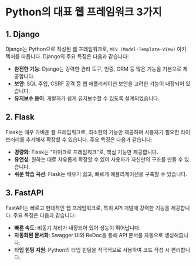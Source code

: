 # Python의 대표 웹 프레임워크 3가지

## 1. Django

Django는 Python으로 작성된 웹 프레임워크로, `MTV (Model-Template-View)` 아키텍처를 따릅니다. Django의 주요 특징은 다음과 같습니다:
- **완전한 기능**: Django는 강력한 관리 도구, 인증, ORM 등 많은 기능을 기본으로 제공합니다.
- **보안**: SQL 주입, CSRF 공격 등 웹 애플리케이션 보안을 고려한 기능이 내장되어 있습니다.
- **유지보수 용이**: 개발자가 쉽게 유지보수할 수 있도록 설계되었습니다.

## 2. Flask

Flask는 매우 가벼운 웹 프레임워크로, 최소한의 기능만 제공하며 사용자가 필요한 라이브러리를 추가해서 확장할 수 있습니다. 주요 특징은 다음과 같습니다:
- **경량화**: Flask는 "마이크로 프레임워크"로, 핵심 기능만 제공합니다.
- **유연성**: 원하는 대로 자유롭게 확장할 수 있어 사용자가 자신만의 구조를 만들 수 있습니다.
- **쉬운 학습 곡선**: Flask는 배우기 쉽고, 빠르게 애플리케이션을 구축할 수 있습니다.

## 3. FastAPI

FastAPI는 빠르고 현대적인 웹 프레임워크로, 특히 API 개발에 강력한 기능을 제공합니다. 주요 특징은 다음과 같습니다:
- **빠른 속도**: 비동기 처리가 내장되어 있어 성능이 뛰어납니다.
- **자동화된 문서화**: Swagger UI와 ReDoc을 통해 API 문서를 자동으로 생성해줍니다.
- **타입 힌팅 지원**: Python의 타입 힌팅을 적극적으로 사용하여 코드 작성 시 편리합니다.


